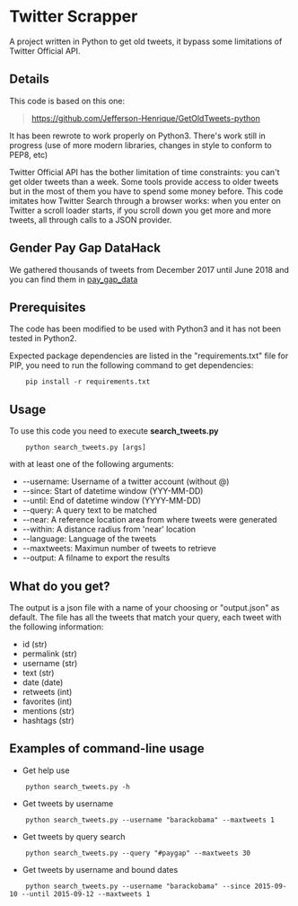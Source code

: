 # Twitter Scrapper

A project written in Python to get old tweets, it bypass some limitations of Twitter Official API.

## Details

This code is based on this one:

>https://github.com/Jefferson-Henrique/GetOldTweets-python

It has been rewrote to work properly on Python3. There's work still in progress (use of more modern libraries, changes in style to conform to PEP8, etc)

Twitter Official API has the bother limitation of time constraints: you can't get older tweets than a week. Some tools provide access to older tweets but in the most of them you have to spend some money before.
This code imitates how Twitter Search through a browser works: when you enter on Twitter a scroll loader starts, if you scroll down you get more and more tweets, all through calls to a JSON provider.

## Gender Pay Gap DataHack

We gathered thousands of tweets from December 2017 until June 2018 and you can find them in [pay_gap_data](.pay_gap_data)

## Prerequisites

The code has been modified to be used with Python3 and it has not been tested in Python2.

Expected package dependencies are listed in the "requirements.txt" file for PIP, you need to run the following command to get dependencies:

```
    pip install -r requirements.txt
```

## Usage

To use this code you need to execute **search_tweets.py**
```
    python search_tweets.py [args]
```

with at least one of the following arguments:

 - --username: Username of a twitter account (without @)
 - --since: Start of datetime window (YYY-MM-DD)
 - --until: End of datetime window (YYYY-MM-DD)
 - --query: A query text to be matched
 - --near: A reference location area from where tweets were generated
 - --within: A distance radius from 'near' location
 - --language: Language of the tweets
 - --maxtweets: Maximun number of tweets to retrieve
 - --output: A filname to export the results

## What do you get?

The output is a json file with a name of your choosing or "output.json" as default. The file has all the tweets that match your query, each tweet with the following information:

  - id (str)
  - permalink (str)
  - username (str)
  - text (str)
  - date (date)
  - retweets (int)
  - favorites (int)
  - mentions (str)
  - hashtags (str)


## Examples of command-line usage
- Get help use
```
    python search_tweets.py -h
```
- Get tweets by username
```
    python search_tweets.py --username "barackobama" --maxtweets 1
```    
- Get tweets by query search
```
    python search_tweets.py --query "#paygap" --maxtweets 30
```    
- Get tweets by username and bound dates
```
    python search_tweets.py --username "barackobama" --since 2015-09-10 --until 2015-09-12 --maxtweets 1
```

